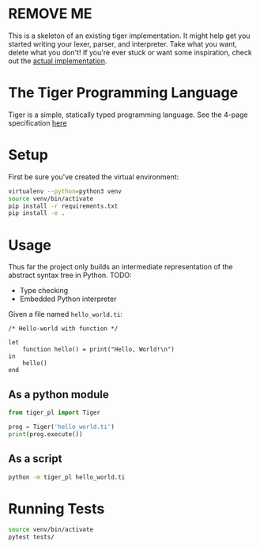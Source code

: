 # REMOVE ME
This is a skeleton of an existing tiger implementation.
It might help get you started writing your lexer, parser, and interpreter.
Take what you want, delete what you don't!
If you're ever stuck or want some inspiration, check out the [actual implementation](https://github.com/gordoneccles/tiger).


# The Tiger Programming Language
Tiger is a simple, statically typed programming language.
See the 4-page specification [here](https://cs.nyu.edu/courses/fall13/CSCI-GA.2130-001/tiger-spec.pdf)

# Setup
First be sure you've created the virtual environment:
```sh
virtualenv --python=python3 venv
source venv/bin/activate
pip install -r requirements.txt
pip install -e .
```

# Usage
Thus far the project only builds an intermediate representation of the abstract syntax tree in Python.
TODO:
- Type checking
- Embedded Python interpreter

Given a file named `hello_world.ti`:
```
/* Hello-world with function */

let
    function hello() = print("Hello, World!\n")
in
    hello()
end
```

## As a python module
```python
from tiger_pl import Tiger

prog = Tiger('hello_world.ti')
print(prog.execute())
```

## As a script
```sh
python -m tiger_pl hello_world.ti
```

# Running Tests
```sh
source venv/bin/activate
pytest tests/
```
